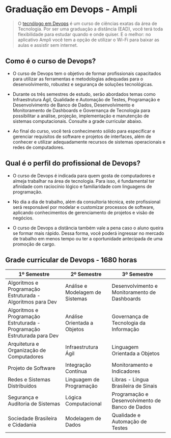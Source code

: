 # Graduação em Devops - Ampli

> O [tecnólogo em Devops](https://www.ampli.com.br/graduacao/devops) é um curso de ciências exatas da área de Tecnologia. Por ser uma graduação a distância (EAD), você terá toda flexibilidade para estudar quando e onde quiser. E o melhor: no aplicativo Ampli você tem a opção de utilizar o Wi-Fi para baixar as aulas e assistir sem internet.



## Como é o curso de Devops?

- O curso de Devops tem o objetivo de formar profissionais capacitados para utilizar as ferramentas e metodologias adequadas para o desenvolvimento, robustez e segurança de soluções tecnológicas.

- Durante os três semestres de estudo, serão abordados temas como Infraestrutura Ágil, Qualidade e Automação de Testes, Programação e Desenvolvimento de Banco de Dados, Desenvolvimento e Monitoramento de Dashboards e Governança de Tecnologia para possibilitar a análise, projeção, implementação e manutenção de sistemas computacionais. Consulte a grade curricular abaixo.

- Ao final do curso, você terá conhecimento sólido para especificar e gerenciar requisitos de software e projetos de interfaces, além de conhecer e utilizar adequadamente recursos de sistemas operacionais e redes de computadores.



## Qual é o perfil do profissional de Devops?

- O curso de Devops é indicada para quem gosta de computadores e almeja trabalhar na área de tecnologia. Para isso, é fundamental ter afinidade com raciocínio lógico e familiaridade com linguagens de programação.

- No dia a dia de trabalho, além da consultoria técnica, este profissional será responsável por modelar e customizar processos de software, aplicando conhecimentos de gerenciamento de projetos e visão de negócios.

- O curso de Devops a distância também vale a pena caso o aluno queira se formar mais rápido. Dessa forma, você poderá ingressar no mercado de trabalho em menos tempo ou ter a oportunidade antecipada de uma promoção de cargo.



## Grade curricular de Devops - 1680 horas

| 1º Semestre                                                  | 2º Semestre                     | 3º Semestre                                     |
| ------------------------------------------------------------ | ------------------------------- | ----------------------------------------------- |
| Algoritmos e Programação Estruturada - Algoritmos para Dev   | Análise e Modelagem de Sistemas | Desenvolvimento e Monitoramento de Dashboards   |
| Algoritmos e Programação Estruturada - Programação Estruturada para Dev | Análise Orientada a Objetos     | Governança de Tecnologia da Informação          |
| Arquitetura e Organização de Computadores                    | Infraestrutura Ágil             | Linguagem Orientada a Objetos                   |
| Projeto de Software                                          | Integração Contínua             | Monitoramento e Indicadores                     |
| Redes e Sistemas Distribuídos                                | Linguagem de Programação        | Libras - Língua Brasileira de Sinais            |
| Segurança e Auditoria de Sistemas                            | Lógica Computacional            | Programação e Desenvolvimento de Banco de Dados |
| Sociedade Brasileira e Cidadania                             | Modelagem de Dados              | Qualidade e Automação de Testes                 |

